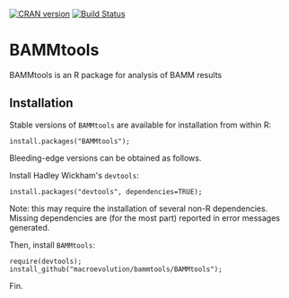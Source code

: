[![CRAN version](http://www.r-pkg.org/badges/version/rangeBuilder)](http://cran.rstudio.com/web/packages/BAMMtools/index.html)
[![Build Status](https://travis-ci.org/drabosky/rangeBuilder.svg?branch=master)](https://travis-ci.org/macroevolution/bammtools)

BAMMtools
=========

BAMMtools is an R package for analysis of BAMM results

Installation
---------------
Stable versions of ```BAMMtools``` are available for installation from within R:

	install.packages("BAMMtools");

Bleeding-edge versions can be obtained as follows.

Install Hadley Wickham's ```devtools```:

	install.packages("devtools", dependencies=TRUE);

Note: this may require the installation of several non-R dependencies. Missing dependencies are (for the most part) reported in error messages generated.


Then, install ```BAMMtools```:

	require(devtools);
	install_github("macroevolution/bammtools/BAMMtools");

Fin.
